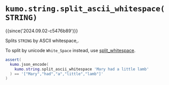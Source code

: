 # `kumo.string.split_ascii_whitespace(STRING)`

{{since('2024.09.02-c5476b89')}}

Splits `STRING` by ASCII whitespace,.

To split by unicode `White_Space` instead,
use [split_whitespace](split_whitespace.md).

```lua
assert(
  kumo.json_encode(
    kumo.string.split_ascii_whitespace 'Mary had a little lamb'
  ) == '["Mary","had","a","little","lamb"]'
)
```
